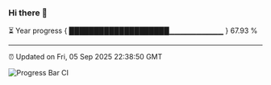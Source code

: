 ### Hi there 👋

⏳ Year progress { ████████████████████▁▁▁▁▁▁▁▁▁▁ } 67.93 %

---

⏰ Updated on Fri, 05 Sep 2025 22:38:50 GMT

![Progress Bar CI](https://github.com/IshwaranRudhara/GIT-ACTION/workflows/Progress%20Bar%20CI/badge.svg)
